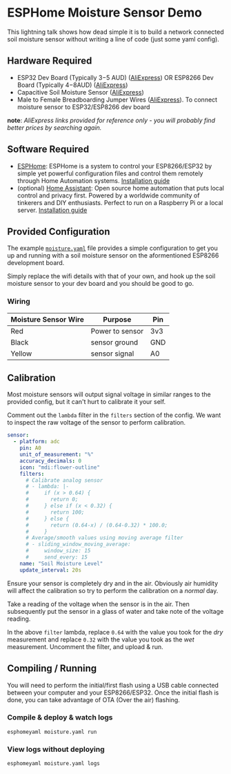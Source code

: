 # ESPHome Moisture Sensor Demo

This lightning talk shows how dead simple it is to build a network connected soil moisture sensor without writing a line of code (just some yaml config).

## Hardware Required

* ESP32 Dev Board (Typically $3-$5 AUD) ([AliExpress](https://www.aliexpress.com/item/32910153161.html?spm=a2g0o.productlist.0.0.554c30e5xlkSQn&algo_pvid=4ebb75f4-06d2-4862-8c4f-66dc551f318c&algo_expid=4ebb75f4-06d2-4862-8c4f-66dc551f318c-0&btsid=a99d049a-1a8f-4e67-9f86-330377177d74&ws_ab_test=searchweb0_0,searchweb201602_8,searchweb201603_55)) OR ESP8266 Dev Board (Typically $4-$8AUD) ([AliExpress](https://www.aliexpress.com/item/32965931916.html?spm=a2g0o.productlist.0.0.554c30e5xlkSQn&algo_pvid=4ebb75f4-06d2-4862-8c4f-66dc551f318c&algo_expid=4ebb75f4-06d2-4862-8c4f-66dc551f318c-1&btsid=a99d049a-1a8f-4e67-9f86-330377177d74&ws_ab_test=searchweb0_0,searchweb201602_8,searchweb201603_55))
* Capacitive Soil Moisture Sensor ([AliExpress](https://www.aliexpress.com/item/32863717622.html?spm=a2g0o.productlist.0.0.5f5f131bMfGXlk&algo_pvid=1db2b2e1-fb1e-40f4-be42-d8464678f3c9&algo_expid=1db2b2e1-fb1e-40f4-be42-d8464678f3c9-2&btsid=98f33d64-bdbd-4f74-be45-fb8fa19d940b&ws_ab_test=searchweb0_0,searchweb201602_8,searchweb201603_55))
* Male to Female Breadboarding Jumper Wires ([AliExpress](https://www.aliexpress.com/item/33046431884.html?spm=a2g0o.productlist.0.0.437679eehYfLvP&algo_pvid=37ff7036-823a-48b5-a63a-d530f55bac94&algo_expid=37ff7036-823a-48b5-a63a-d530f55bac94-4&btsid=46167faa-c253-42cf-b551-6bd9b048bfed&ws_ab_test=searchweb0_0,searchweb201602_8,searchweb201603_55)). To connect moisture sensor to ESP32/ESP8266 dev board

**note**: _AliExpress links provided for reference only - you will probably find better prices by searching again._


## Software Required

* [ESPHome](https://esphome.io/): ESPHome is a system to control your ESP8266/ESP32 by simple yet powerful configuration files and control them remotely through Home Automation systems. [Installation guide](https://esphome.io/guides/getting_started_command_line.html)
* (optional) [Home Assistant](https://www.home-assistant.io/): Open source home automation that puts local control and privacy first. Powered by a worldwide community of tinkerers and DIY enthusiasts. Perfect to run on a Raspberry Pi or a local server. [Installation guide](https://www.home-assistant.io/docs/installation/)

## Provided Configuration

The example [`moisture.yaml`](moisture.yaml) file provides a simple configuration to get you up and running with a soil moisture sensor on the aformentioned ESP8266 development board.

Simply replace the wifi details with that of your own, and hook up the soil moisture sensor to your dev board and you should be good to go.

### Wiring

| Moisture Sensor Wire | Purpose | Pin |
| --- | --- | --- |
| Red | Power to sensor | 3v3 |
| Black | sensor ground | GND |
| Yellow | sensor signal | A0 |


## Calibration

Most moisture sensors will output signal voltage in similar ranges to the provided config, but it can't hurt to calibrate it your self.

Comment out the `lambda` filter in the `filters` section of the config. We want to inspect the raw voltage of the sensor to perform calibration.

```yaml
sensor:
  - platform: adc
    pin: A0
    unit_of_measurement: "%"
    accuracy_decimals: 0
    icon: "mdi:flower-outline"
    filters:
      # Calibrate analog sensor
      # - lambda: |-
      #     if (x > 0.64) {
      #       return 0;
      #     } else if (x < 0.32) {
      #       return 100;
      #     } else {
      #       return (0.64-x) / (0.64-0.32) * 100.0;
      #     }
      # Average/smooth values using moving average filter
      # - sliding_window_moving_average:
      #     window_size: 15
      #     send_every: 15
    name: "Soil Moisture Level"
    update_interval: 20s
```

Ensure your sensor is completely dry and in the air. Obviously air humidity will affect the calibration so try to perform the calibration on a _normal_ day.

Take a reading of the voltage when the sensor is in the air. Then subsequently put the sensor in a glass of water and take note of the voltage reading.

In the above `filter` lambda, replace `0.64` with the value you took for the _dry_ measurement and replace `0.32` with the value you took as the _wet_ measurement. Uncomment the filter, and upload & run.


## Compiling / Running

You will need to perform the initial/first flash using a USB cable connected between your computer and your ESP8266/ESP32. Once the initial flash is done, you can take advantage of OTA (Over the air) flashing.

### Compile & deploy & watch logs

```
esphomeyaml moisture.yaml run
```

### View logs without deploying

```
esphomeyaml moisture.yaml logs
```
